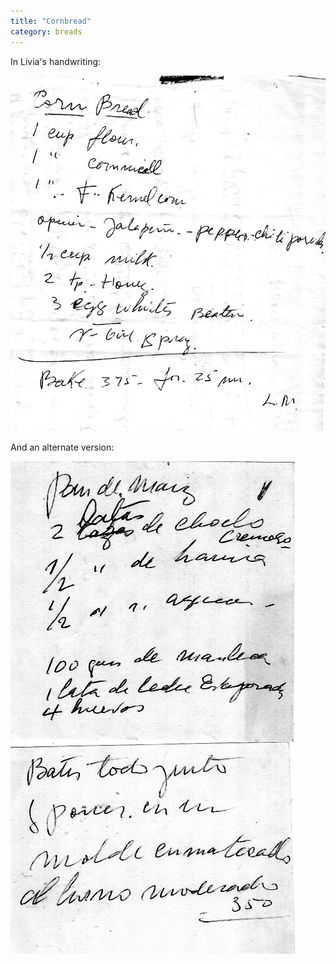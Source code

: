 ```yaml
---
title: "Cornbread"
category: breads
---
```


In Livia's handwriting:

![](/images/recipe-corn-bread.jpg)

And an alternate version:

![](/images/recipe-pan-maiz.jpg)
